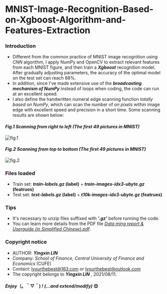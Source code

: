 # MNIST-Image-Recognition-Based-on-Xgboost-Algorithm-and-Features-Extraction
### Introduction
- Different from the common practice of MNIST image recognition using *CNN* algorithm, I apply NumPy and OpenCV to extract relevant features from each MNIST figure, and then train a __*Xgboost*__ recognition model. After gradually adjusting parameters, the accuracy of the optimal model on the test set can reach 88%.
- In addition, since I've made extensive use of the __*broadcasting mechanism of NumPy*__ instead of loops when coding, the code can run at an excellent speed.
- I also define the handwritten numeral edge scanning function *totally based on NumPy*, which can scan the number of *on pixels* within image edge with excellent speed and precision in a short time. Some scanning results are shown below:
#### *Fig.1 Scanning from right to left (The first 49 pictures in MNIST)*
![fig.1](https://github.com/lyx66/MNIST-Image-Recognition-Based-on-Xgboost-Algorithm-and-Features-Extraction/blob/main/Scanning%20from%20right%20to%20left%20(The%20first%2049%20pictures%20in%20MNIST).png?raw=false)
#### *Fig.2 Scanning from top to bottom (The first 49 pictures in MNIST)*
![fig.2](https://github.com/lyx66/MNIST-Image-Recognition-Based-on-Xgboost-Algorithm-and-Features-Extraction/blob/main/Scanning%20from%20top%20to%20bottom%20(The%20first%2049%20pictures%20in%20MNIST).png?raw=false)
### Files loaded
- Train set: __*train-labels.gz* (label)__ + __*train-images-idx3-ubyte.gz* (featrues)__
- Test set: __*test-labels.gz* (label)__ + __*t10k-images-idx3-ubyte.gz* (featrues)__
### Tips
- It's necessary to unzip files suffixed with __*'.gz'*__ before running the code.
- You can learn more details from the PDF file [*Data ming report & Userguide (in Simplified Chinese).pdf*](https://github.com/lyx66/MNIST-Image-Recognition-Based-on-Xgboost-algorithm-and-Features-extraction/blob/main/Data%20ming%20report%20%26%20Userguide%20(in%20Simplified%20Chinese).pdf).
### Copyright notice
- AUTHOR: __*Yingxin LIN*__
- Company: *School of Finance, Central University of Finance and Economics* (CUFE)
- Contact: lyxurthebest@163.com or lyxurthebest@outlook.com
- The copyright belongs to __*Yingxin LIN*__ , 2021/08/11.
#### *Enjoy*（。＾▽＾) *! (...and extend/modify)* 😊
